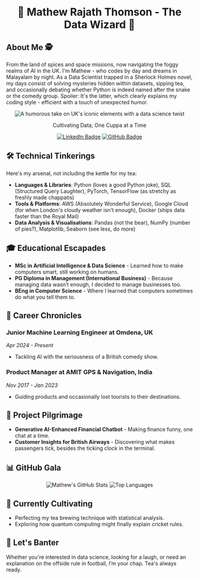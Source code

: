 <h1 align="center">🎩 Mathew Rajath Thomson - The Data Wizard 🎩</h1>

## About Me 🕵️

From the land of spices and space missions, now navigating the foggy realms of AI in the UK. I'm Mathew - who codes by day and dreams in Malayalam by night. As a Data Scientist trapped in a Sherlock Holmes novel, my days consist of solving mysteries hidden within datasets, sipping tea, and occasionally debating whether Python is indeed named after the snake or the comedy group. Spoiler: It's the latter, which clearly explains my coding style - efficient with a touch of unexpected humor. 

<p align="center">
  <img src="[https://github.com/rajaththomson/rajaththomson/assets/40268159/465f55ec-269e-4d56-82f2-9b4af97d0593]" alt="A humorous take on UK's iconic elements with a data science twist">
</p>

<p align="center">Cultivating Data, One Cuppa at a Time</p>

<p align="center">
  <a href="https://www.linkedin.com/in/rajath-thomson/"><img src="https://img.shields.io/badge/LinkedIn-0077B5.svg?style=flat-square&logo=linkedin&logoColor=white" alt="LinkedIn Badge"></a>
  <a href="https://github.com/rajaththomson"><img src="https://img.shields.io/badge/GitHub-181717.svg?style=flat-square&logo=github&logoColor=white" alt="GitHub Badge"></a>
</p>

## 🛠 Technical Tinkerings

Here's my arsenal, not including the kettle for my tea:

- **Languages & Libraries**: Python (loves a good Python joke), SQL (Structured Query Laughter), PyTorch, TensorFlow (as stretchy as freshly made chappatis)
- **Tools & Platforms**: AWS (Absolutely Wonderful Service), Google Cloud (for when London's cloudy weather isn't enough), Docker (ships data faster than the Royal Mail)
- **Data Analysis & Visualisations**: Pandas (not the bear), NumPy (number of pies?), Matplotlib, Seaborn (see less, do more)

## 🎓 Educational Escapades

- **MSc in Artificial Intelligence & Data Science** - Learned how to make computers smart, still working on humans.
- **PG Diploma in Management (International Business)** - Because managing data wasn’t enough, I decided to manage businesses too.
- **BEng in Computer Science** - Where I learned that computers sometimes do what you tell them to.

## 💼 Career Chronicles

### Junior Machine Learning Engineer at Omdena, UK
*Apr 2024 - Present*
- Tackling AI with the seriousness of a British comedy show.

### Product Manager at AMIT GPS & Navigation, India
*Nov 2017 - Jan 2023*
- Guiding products and occasionally lost tourists to their destinations.

## 🚀 Project Pilgrimage

- **Generative AI-Enhanced Financial Chatbot** - Making finance funny, one chat at a time.
- **Customer Insights for British Airways** - Discovering what makes passengers tick, besides the ticking clock in the terminal.

## 📊 GitHub Gala

<p align="center">
  <img src="https://github-readme-stats.vercel.app/api?username=rajaththomson&show_icons=true&theme=city_lights" alt="Mathew's GitHub Stats">
  <img src="https://github-readme-stats.vercel.app/api/top-langs/?username=rajaththomson&layout=compact&theme=city_lights" alt="Top Languages">
</p>

## 🌱 Currently Cultivating

- Perfecting my tea brewing technique with statistical analysis.
- Exploring how quantum computing might finally explain cricket rules.

## 🤝 Let's Banter

Whether you're interested in data science, looking for a laugh, or need an explanation on the offside rule in football, I’m your chap. Tea's always ready.

